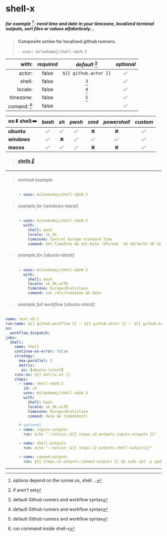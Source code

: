 # shell-x
##### for example [^note] : need time and date in your timezone, localized terminal outputs, sort files or values alfabeticaly...
> #### Composite action for localized github runners.
> ``` - uses: milankomaj/shell-x@v0.3 ```

**with:** | *required*  | *default* [^1] | *optional*
---: | :---: | :---: | :---:
actor:       | false  | `${{ github.actor }}` | ✅
shell:       | false  | [^2] | ✅
locale:      | false  | [^2] | ✅
timezone:    | false  | [^2] | ✅
comand: [^3] | false  |    | ✅



os:⬇️ shell:➡️| *bash*  | *sh*  | *pwsh*  | *cmd*  | *powershell*| *custom*
:--- | :---: | :---: | :---: | :---: | :---: | :---:
**ubuntu** | ✅ | ✅ | ✅ | ❌ | ❌ | ✅
**windows**| ✅ | ❌ | ✅ | ✅ | ✅ | ✅
**macos**  | ✅ | ✅ | ✅ | ❌ | ❌ | ✅

> ##### [shells :link:](https://docs.github.com/en/enterprise-cloud@latest/actions/using-workflows/workflow-syntax-for-github-actions#jobsjob_idstepsshell)

---

> ###### minimal example
```YAML
      - uses: milankomaj/shell-x@v0.3
```

> ###### example for [windows-latest]
```YAML
      - uses: milankomaj/shell-x@v0.3
        with:
          shell: pwsh
          locale: sk_SK
          timezone: Central Europe Standard Time
          comand: Get-TimeZone && Get-Date -UFormat '%A %d/%m/%Y %R %Z'
```

> ###### example for [ubuntu-latest]
```YAML
      - uses: milankomaj/shell-x@v0.3
        with:
          shell: bash
          locale: sk_SK.utf8
          timezone: Europe/Bratislava
          comand: cat /etc/timezone && date
```

> ###### example full workflow [ubuntu-latest]
```YAML
name: test v0.2
run-name: ${{ github.workflow }} ✅ ${{ github.actor }} ✅ ${{ github.event_name}}
on:
  workflow_dispatch:
jobs:
  Shell:
    name: Shell
    continue-on-error: false
    strategy:
      max-parallel: 3
      matrix:
       os: [ubuntu-latest]
    runs-on: ${{ matrix.os }}
    steps:
      - name: shell-x@v0.3
        id: v2
        uses: milankomaj/shell-x@v0.3
        with:
          shell: bash
          locale: sk_SK.utf8
          timezone: Europe/Bratislava
          comand: date && timedatectl

      # optional
      - name: inputs-outputs
        run: echo "::notice::${{ steps.v2.outputs.inputs-outputs }}"

      - name: shell-outputs
        run: echo "::notice::${{ steps.v2.outputs.shell-outputs}}"

      - name: comand-outputs
        run: ${{ steps.v2.outputs.comand-outputs }} && sudo apt -y update  && sudo apt -y upgrade
```

---

[^note]: options depend on the runner.os, shell ...
[^1]: if aren't set
[^2]: default Github runners and workflow syntax
[^3]: run command inside shell-x

